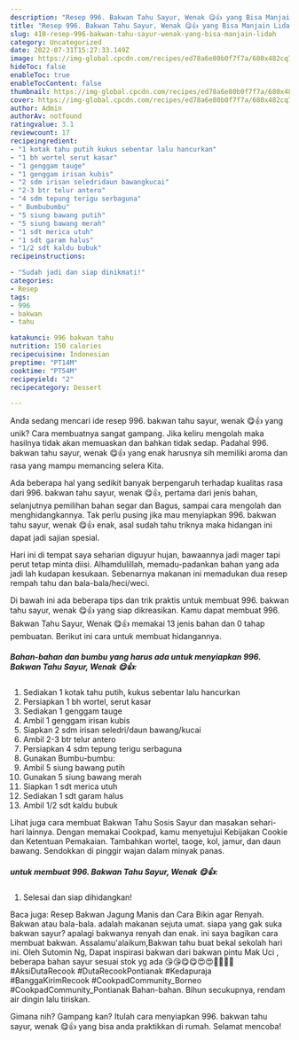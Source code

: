 ```yaml
---
description: "Resep 996. Bakwan Tahu Sayur, Wenak 😋👍 yang Bisa Manjain Lidah"
title: "Resep 996. Bakwan Tahu Sayur, Wenak 😋👍 yang Bisa Manjain Lidah"
slug: 410-resep-996-bakwan-tahu-sayur-wenak-yang-bisa-manjain-lidah
category: Uncategorized
date: 2022-07-31T15:27:33.149Z
image: https://img-global.cpcdn.com/recipes/ed78a6e80b0f7f7a/680x482cq70/996-bakwan-tahu-sayur-wenak-foto-resep-utama.jpg
hideToc: false
enableToc: true
enableTocContent: false
thumbnail: https://img-global.cpcdn.com/recipes/ed78a6e80b0f7f7a/680x482cq70/996-bakwan-tahu-sayur-wenak-foto-resep-utama.jpg
cover: https://img-global.cpcdn.com/recipes/ed78a6e80b0f7f7a/680x482cq70/996-bakwan-tahu-sayur-wenak-foto-resep-utama.jpg
author: Admin
authorAv: notfound
ratingvalue: 3.1
reviewcount: 17
recipeingredient:
- "1 kotak tahu putih kukus sebentar lalu hancurkan"
- "1 bh wortel serut kasar"
- "1 genggam tauge"
- "1 genggam irisan kubis"
- "2 sdm irisan seledridaun bawangkucai"
- "2-3 btr telur antero"
- "4 sdm tepung terigu serbaguna"
- " Bumbubumbu"
- "5 siung bawang putih"
- "5 siung bawang merah"
- "1 sdt merica utuh"
- "1 sdt garam halus"
- "1/2 sdt kaldu bubuk"
recipeinstructions:

- "Sudah jadi dan siap dinikmati!"
categories:
- Resep
tags:
- 996
- bakwan
- tahu

katakunci: 996 bakwan tahu 
nutrition: 150 calories
recipecuisine: Indonesian
preptime: "PT14M"
cooktime: "PT54M"
recipeyield: "2"
recipecategory: Dessert

---
```





Anda sedang mencari ide resep 996. bakwan tahu sayur, wenak 😋👍 yang unik? Cara membuatnya sangat gampang. Jika keliru mengolah maka hasilnya tidak akan memuaskan dan bahkan tidak sedap. Padahal 996. bakwan tahu sayur, wenak 😋👍 yang enak harusnya sih memiliki aroma dan rasa yang mampu memancing selera Kita.





Ada beberapa hal yang sedikit banyak berpengaruh terhadap kualitas rasa dari 996. bakwan tahu sayur, wenak 😋👍, pertama dari jenis bahan, selanjutnya pemilihan bahan segar dan Bagus, sampai cara mengolah dan menghidangkannya. Tak perlu pusing jika mau menyiapkan 996. bakwan tahu sayur, wenak 😋👍 enak,      asal sudah tahu triknya maka hidangan ini dapat jadi sajian spesial.














Hari ini di tempat saya seharian diguyur hujan, bawaannya jadi mager tapi perut tetap minta diisi. Alhamdulillah, memadu-padankan bahan yang ada jadi lah kudapan kesukaan. Sebenarnya makanan ini memadukan dua resep rempah tahu dan bala-bala/heci/weci.






Di bawah ini ada beberapa tips dan trik praktis untuk membuat 996. bakwan tahu sayur, wenak 😋👍 yang siap dikreasikan. Kamu dapat membuat 996. Bakwan Tahu Sayur, Wenak 😋👍 memakai 13 jenis bahan dan 0 tahap pembuatan. Berikut ini cara untuk membuat hidangannya.

<!--inarticleads1-->

##### Bahan-bahan dan bumbu yang harus ada untuk menyiapkan 996. Bakwan Tahu Sayur, Wenak 😋👍:

1. Sediakan 1 kotak tahu putih, kukus sebentar lalu hancurkan
1. Persiapkan 1 bh wortel, serut kasar
1. Sediakan 1 genggam tauge
1. Ambil 1 genggam irisan kubis
1. Siapkan 2 sdm irisan seledri/daun bawang/kucai
1. Ambil 2-3 btr telur antero
1. Persiapkan 4 sdm tepung terigu serbaguna
1. Gunakan  Bumbu-bumbu:
1. Ambil 5 siung bawang putih
1. Gunakan 5 siung bawang merah
1. Siapkan 1 sdt merica utuh
1. Sediakan 1 sdt garam halus
1. Ambil 1/2 sdt kaldu bubuk


Lihat juga cara membuat Bakwan Tahu Sosis Sayur dan masakan sehari-hari lainnya. Dengan memakai Cookpad, kamu menyetujui Kebijakan Cookie dan Ketentuan Pemakaian. Tambahkan wortel, taoge, kol, jamur, dan daun bawang. Sendokkan di pinggir wajan dalam minyak panas. 

<!--inarticleads2-->

#####  untuk membuat 996. Bakwan Tahu Sayur, Wenak 😋👍:


1. Selesai dan siap dihidangkan!

Baca juga: Resep Bakwan Jagung Manis dan Cara Bikin agar Renyah. Bakwan atau bala-bala. adalah makanan sejuta umat. siapa yang gak suka bakwan sayur? apalagi bakwanya renyah dan enak. ini saya bagikan cara membuat bakwan. Assalamu&#39;alaikum,Bakwan tahu buat bekal sekolah hari ini. Oleh Sutomin Ng, Dapat inspirasi bakwan dari bakwan pintu Mak Uci , beberapa bahan sayur sesuai stok yg ada 😘😘😋😋😍😍🤭🤭🙏🙏 #AksiDutaRecook #DutaRecookPontianak #Kedapuraja #BanggaKirimRecook #CookpadCommunity_Borneo #CookpadCommunity_Pontianak Bahan-bahan. Bihun secukupnya, rendam air dingin lalu tiriskan. 

Gimana nih? Gampang kan? Itulah cara menyiapkan 996. bakwan tahu sayur, wenak 😋👍 yang bisa anda praktikkan di rumah. Selamat mencoba!

